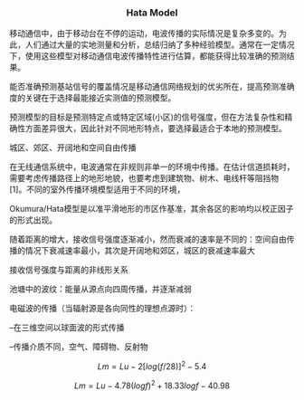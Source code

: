 <h3 style = "text-align:center"> Hata Model </h3>

移动通信中，由于移动台在不停的运动，电波传播的实际情况是复杂多变的。为此，人们通过大量的实地测量和分析，总结归纳了多种经验模型。通常在一定情况下，使用这些模型对移动通信电波传播特性进行估算，都能获得比较准确的预测结果。

能否准确预测基站信号的覆盖情况是移动通信网络规划的优劣所在，提高预测准确度的关键在于选择最能接近实测值的预测模型。

预测模型的目标是预测特定点或特定区域(小区)的信号强度，但在方法复杂性和精确性方面差异很大，因此针对不同地形特点，要选择最适合于本地的预测模型。

城区、郊区、开阔地和空间自由传播

在无线通信系统中，电波通常在非规则非单一的环境中传播。在估计信道损耗时，需要考虑传播路径上的地形地貌，也要考虑到建筑物、树木、电线杆等阻挡物[1]。不同的室外传播环境模型适用于不同的环境，





Okumura/Hata模型是以准平滑地形的市区作基准，其余各区的影响均以校正因子的形式出现。

随着距离的增大，接收信号强度逐渐减小，然而衰减的速率是不同的：空间自由传播的情况下衰减速率最小，其次是开阔地和郊区，城区的衰减速率最大

接收信号强度与距离的非线形关系



池塘中的波纹：能量从源点向四周传播，并逐渐减弱

电磁波的传播（当辐射源是各向同性的理想点源时）：

–在三维空间以球面波的形式传播

–传播介质不同，空气、障碍物、反射物



$$Lm = Lu - 2[log(f / 28)]^2 - 5.4$$



$$Lm = Lu -4.78(logf)^2 + 18.33logf - 40.98​$$





